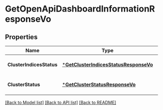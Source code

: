 # GetOpenApiDashboardInformationResponseVo

## Properties
Name | Type | Description | Notes
------------ | ------------- | ------------- | -------------
**ClusterIndicesStatus** | [***GetClusterIndicesStatusResponseVo**](GetClusterIndicesStatusResponseVo.md) |  | [optional] [default to null]
**ClusterStatus** | [***GetClusterStatusResponseVo**](GetClusterStatusResponseVo.md) |  | [optional] [default to null]

[[Back to Model list]](../README.md#documentation-for-models) [[Back to API list]](../README.md#documentation-for-api-endpoints) [[Back to README]](../README.md)


